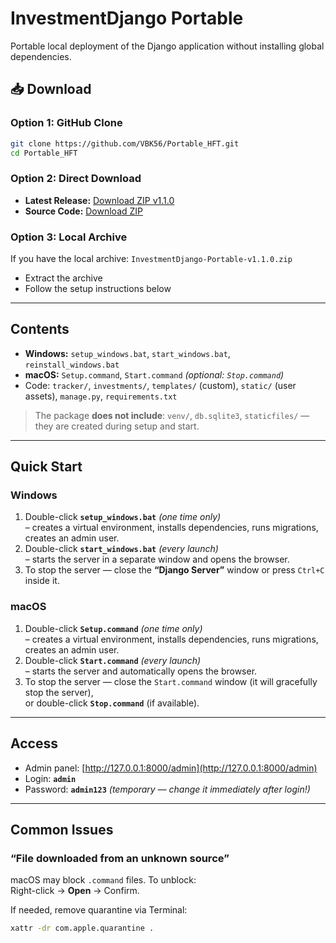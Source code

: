 # InvestmentDjango Portable

Portable local deployment of the Django application without installing global dependencies.

## 📥 Download

### Option 1: GitHub Clone
```bash
git clone https://github.com/VBK56/Portable_HFT.git
cd Portable_HFT
```

### Option 2: Direct Download
- **Latest Release:** [Download ZIP v1.1.0](https://github.com/VBK56/Portable_HFT/archive/refs/tags/v1.1.0.zip)
- **Source Code:** [Download ZIP](https://github.com/VBK56/Portable_HFT/archive/refs/heads/main.zip)

### Option 3: Local Archive
If you have the local archive: `InvestmentDjango-Portable-v1.1.0.zip`
- Extract the archive
- Follow the setup instructions below

---

## Contents
- **Windows:** `setup_windows.bat`, `start_windows.bat`, `reinstall_windows.bat`
- **macOS:** `Setup.command`, `Start.command` *(optional: `Stop.command`)*
- Code: `tracker/`, `investments/`, `templates/` (custom), `static/` (user assets), `manage.py`, `requirements.txt`

> The package **does not include**: `venv/`, `db.sqlite3`, `staticfiles/` — they are created during setup and start.

---

## Quick Start

### Windows
1. Double-click **`setup_windows.bat`** *(one time only)*  
   – creates a virtual environment, installs dependencies, runs migrations, creates an admin user.  
2. Double-click **`start_windows.bat`** *(every launch)*  
   – starts the server in a separate window and opens the browser.  
3. To stop the server — close the **“Django Server”** window or press `Ctrl+C` inside it.

### macOS
1. Double-click **`Setup.command`** *(one time only)*  
   – creates a virtual environment, installs dependencies, runs migrations, creates an admin user.  
2. Double-click **`Start.command`** *(every launch)*  
   – starts the server and automatically opens the browser.  
3. To stop the server — close the `Start.command` window (it will gracefully stop the server),  
   or double-click **`Stop.command`** (if available).

---

## Access
- Admin panel: [http://127.0.0.1:8000/admin](http://127.0.0.1:8000/admin)  
- Login: **`admin`**  
- Password: **`admin123`** *(temporary — change it immediately after login!)*

---

## Common Issues

### “File downloaded from an unknown source”
macOS may block `.command` files. To unblock:  
Right-click → **Open** → Confirm.  

If needed, remove quarantine via Terminal:
```bash
xattr -dr com.apple.quarantine .
```